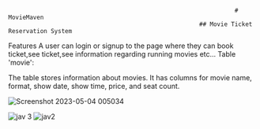                                                                     # MovieMaven
                                                          ## Movie Ticket Reservation System
 Features
A user can login or signup to the page where they can book ticket,see ticket,see information regarding running movies etc...
Table 'movie':

The table stores information about movies.
It has columns for movie name, format, show date, show time, price, and seat count.

![Screenshot 2023-05-04 005034](https://user-images.githubusercontent.com/118505120/236133351-bbf131f1-8ad8-4769-9799-7719e7127b61.png)

![jav 3](https://user-images.githubusercontent.com/118505212/236127021-67d06569-e11b-4538-a9c0-3c22956f511b.png)
![jav2](https://user-images.githubusercontent.com/118505212/236127498-931519d0-ee5d-45d0-9d9d-a5ed0c601f0e.png)

